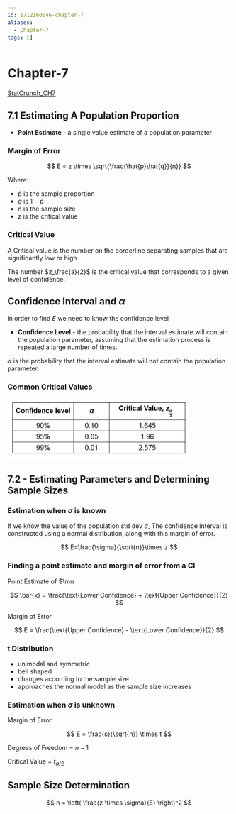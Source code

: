 ```yaml
---
id: 1712160046-chapter-7
aliases:
  - Chapter-7
tags: []
---
```


# Chapter-7

[StatCrunch_CH7](College/STAT_2050/1712163278-statcrunchch7.md)

## 7.1 Estimating A Population Proportion

- **Point Estimate** - a single value estimate of a population parameter

### Margin of Error

$$ E = z \times \sqrt{\frac{\hat{p}\hat{q}}{n}} $$

Where:

- $\hat{p}$ is the sample proportion
- $\hat{q}$ is $1-\hat{p}$
- $n$ is the sample size
- $z$ is the critical value

### Critical Value

A Critical value is the number on the borderline separating samples that are significantly low or high

The number $z_\frac{a}{2}$ is the critical value that corresponds to a given level of confidence.

## Confidence Interval and $\alpha$

in order to find $E$ we need to know the confidence level

- **Confidence Level** - the probability that the interval estimate will contain the population parameter, assuming that the estimation process is repeated a large number of times.

$\alpha$ is the probability that the interval estimate will not contain the population parameter.

### Common Critical Values

![Stats_CriticalValues.png](assets/imgs/Stats_CriticalValues.png)

## 7.2 - Estimating Parameters and Determining Sample Sizes

### Estimation when $\sigma$ is known

If we know the value of the population std dev $\sigma$, The confidence interval is constructed using a normal distribution, along with this margin of error.

$$ E=\frac{\sigma}{\sqrt{n}}\times z $$

### Finding a point estimate and margin of error from a CI

Point Estimate of $\mu

$$ \bar{x} = \frac{\text{Lower Confidence} + \text{Upper Confidence}}{2} $$

Margin of Error

$$ E = \frac{\text{Upper Confidence} - \text{Lower Confidence}}{2} $$

### t Distribution

- unimodal and symmetric
- bell shaped
- changes according to the sample size
- approaches the normal model as the sample size increases

### Estimation when $\sigma$ is unknown

Margin of Error

$$ E = \frac{s}{\sqrt{n}} \times t $$

Degrees of Freedom = $n-1$

Critical Value = $t_{\alpha/2}$

## Sample Size Determination

$$ n = \left( \frac{z \times \sigma}{E} \right)^2 $$
